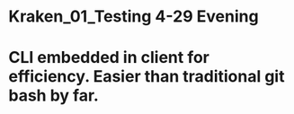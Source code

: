 # Kraken_01_Testing 4-29 Evening
# CLI embedded in client for efficiency. Easier than traditional git bash by far.
